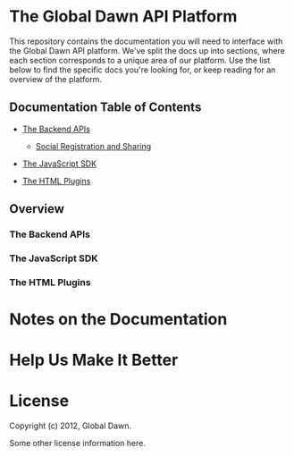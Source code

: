 # The Global Dawn API Platform

This repository contains the documentation you will need to interface with the
Global Dawn API platform. We've split the docs up into sections, where each
section corresponds to a unique area of our platform. Use the list below to
find the specific docs you're looking for, or keep reading for an overview
of the platform.

## Documentation Table of Contents

* [The Backend APIs](https://github.com/esp/docs/blob/master/apis/README.md)
  * [Social Registration and Sharing](https://github.com/esp/docs/blob/master/apis/README.md#)

* [The JavaScript SDK](https://github.com/esp/docs/blob/master/sdk/README.md)

* [The HTML Plugins](https://github.com/esp/docs/blob/master/plugins/README.md)

## Overview

### The Backend APIs

### The JavaScript SDK

### The HTML Plugins

# Notes on the Documentation

# Help Us Make It Better

# License

Copyright (c) 2012, Global Dawn.

Some other license information here.
